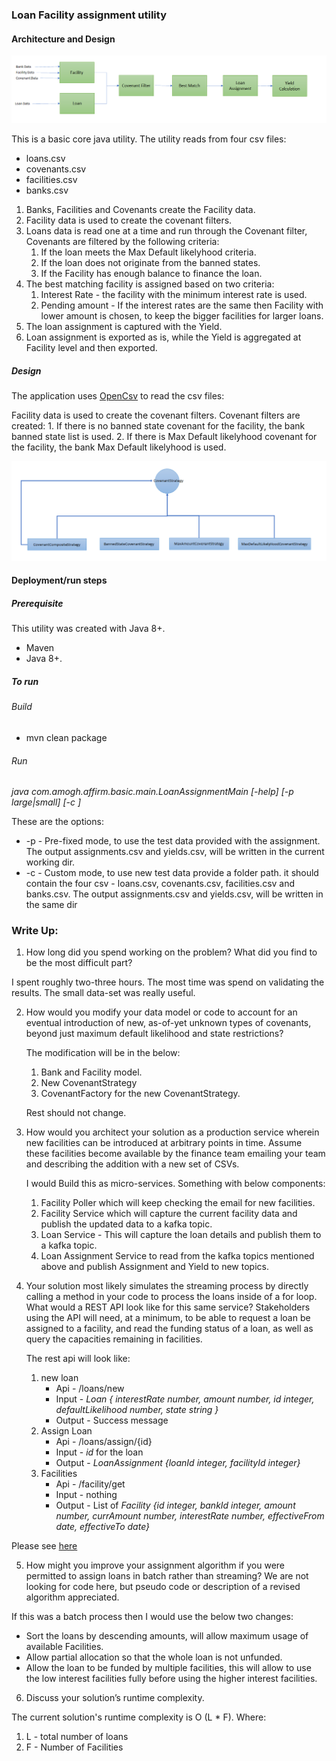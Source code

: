 ### Loan Facility assignment utility
#### Architecture and Design

![](https://github.com/amoghugupte/affirm-take-home/blob/main/basic-core-java/images/process.png)

This is a basic core java utility. The utility reads from four csv files:
- loans.csv
- covenants.csv
- facilities.csv
- banks.csv

1. Banks, Facilities and Covenants create the Facility data.
2. Facility data is used to create the covenant filters. 
3. Loans data is read one at a time and run through the Covenant filter, Covenants are filtered by the following criteria: 
   1. If the loan meets the Max Default likelyhood criteria.
   2. If the loan does not originate from the banned states.
   3. If the Facility has enough balance to finance the loan.
4. The best matching facility is assigned based on two criteria:
    1. Interest Rate - the facility with the minimum interest rate is used.
    2. Pending amount - If the interest rates are the same then Facility with lower amount is chosen, to keep the bigger facilities for larger loans.
5. The loan assignment is captured with the Yield.
6. Loan assignment is exported as is, while the Yield is aggregated at Facility level and then exported. 

##### Design

The application uses [OpenCsv](http://opencsv.sourceforge.net/) to read the csv files:

Facility data is used to create the covenant filters. Covenant filters are created:
    1. If there is no banned state covenant for the facility, the bank banned state list is used.
    2. If there is Max Default likelyhood covenant for the facility, the bank Max Default likelyhood is used.

![](https://github.com/amoghugupte/affirm-take-home/blob/main/basic-core-java/images/CovenantStrategy.png)

#### Deployment/run steps
##### Prerequisite
This utility was created with Java 8+.
- Maven
- Java 8+.

##### To run
###### Build
- mvn clean package 

###### Run
*java com.amogh.affirm.basic.main.LoanAssignmentMain [-help] [-p large|small] [-c <folder-path>]*

These are the options:
- -p - Pre-fixed mode, to use the test data provided with the assignment. The output assignments.csv and yields.csv, will be written in the current working dir.
- -c - Custom mode, to use new test data provide a folder path. it should contain the four csv - loans.csv, covenants.csv, facilities.csv and banks.csv. The output assignments.csv and yields.csv, will be written in the same dir

### Write Up:
1. How long did you spend working on the problem? What did you find to be the most
difficult part?

I spent roughly two-three hours. The most time was spend on validating the results. The small data-set was really useful.

2. How would you modify your data model or code to account for an eventual introduction
   of new, as-of-yet unknown types of covenants, beyond just maximum default likelihood
   and state restrictions?
   
   The modification will be in the below:
   1. Bank and Facility model.
   2. New CovenantStrategy
   3. CovenantFactory for the new CovenantStrategy.
   
   Rest should not change.


3. How would you architect your solution as a production service wherein new facilities can
      be introduced at arbitrary points in time. Assume these facilities become available by the
      finance team emailing your team and describing the addition with a new set of CSVs.

      I would Build this as micro-services. Something with below components:
   1. Facility Poller which will keep checking the email for new facilities.
   2. Facility Service which will capture the current facility data and publish the updated data to a kafka topic.
   3. Loan Service - This will capture the loan details and publish them to a kafka topic. 
   4. Loan Assignment Service to read from the kafka topics mentioned above and publish Assignment and Yield to new topics.

4. Your solution most likely simulates the streaming process by directly calling a method in
         your code to process the loans inside of a for loop. What would a REST API look like for
         this same service? Stakeholders using the API will need, at a minimum, to be able to
         request a loan be assigned to a facility, and read the funding status of a loan, as well as
         query the capacities remaining in facilities.

   The rest api will look like:
   1. new loan 
      - Api - /loans/new 
      - Input - *Loan { interestRate number, amount	number, id integer, defaultLikelihood number, state string }*
      - Output - Success message
   2. Assign Loan
      - Api - /loans/assign/{id} 
      - Input - *id*  for the loan
      - Output - *LoanAssignment {loanId integer, facilityId integer}*
   3. Facilities
      - Api - /facility/get
      - Input - nothing
      - Output - List of *Facility {id integer, bankId integer, amount number, currAmount number, interestRate number, effectiveFrom date, effectiveTo date}*

Please see [here](../spring-boot-single-service) 

5. How might you improve your assignment algorithm if you were permitted to assign loans
         in batch rather than streaming? We are not looking for code here, but pseudo code or
         description of a revised algorithm appreciated.

If this was a batch process then I would use the below two changes:
- Sort the loans by descending amounts, will allow maximum usage of available Facilities.
- Allow partial allocation so that the whole loan is not unfunded.
- Allow the loan to be funded by multiple facilities, this will allow to use the low interest facilities fully before using the higher interest facilities.


6. Discuss your solution’s runtime complexity.

The current solution's runtime complexity is O (L * F).
Where:
   1. L - total number of loans
   2. F - Number of Facilities 

